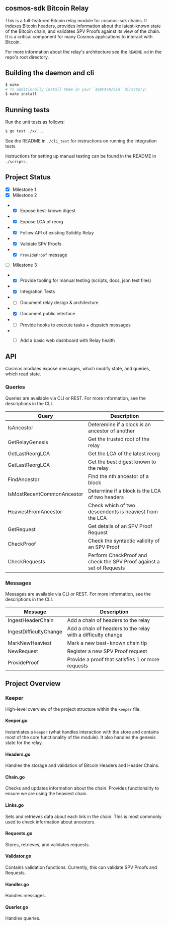 ## cosmos-sdk Bitcoin Relay

This is a full-featured Bitcoin relay module for cosmos-sdk chains. It indexes
Bitcoin headers, provides information about the latest-known state of the
Bitcoin chain, and validates SPV Proofs against its view of the chain. It is a
critical component for many Cosmos applications to interact with Bitcoin.

For more information about the relay's architecture see the `README.md` in the
repo's root directory.

## Building the daemon and cli

```sh
$ make
# To additionally install them in your `$GOPATH/bin` directory:
$ make install
```

## Running tests

Run the unit tests as follows:

```sh
$ go test ./x/...
```

See the README in `./cli_test` for instructions on running the integration
tests.

Instructions for setting up manual testing can be found in the README in
`./scripts`.

## Project Status

- [X] Milestone 1
- [X] Milestone 2
- - [X] Expose best-known digest
- - [X] Expose LCA of reorg
- - [X] Follow API of existing Solidity Relay
- - [X] Validate SPV Proofs
- - [X] `ProvideProof` message
- [ ] Milestone 3
- - [X] Provide tooling for manual testing (scripts, docs, json test files)
- - [X] Integration Tests
- - [ ] Document relay design & architecture
- - [X] Document public interface
- - [ ] Provide hooks to execute tasks + dispatch messages
- - [ ] Add a basic web dashboard with Relay health


## API

Cosmos modules expose messages, which modify state, and queries, which read
state.

### Queries

Queries are available via CLI or REST. For more information, see the
descriptions in the CLI.

| Query | Description |
| ----- | ----------- |
| IsAncestor | Deteremine if a block is an ancestor of another |
| GetRelayGenesis | Get the trusted root of the relay |
| GetLastReorgLCA | Get the LCA of the latest reorg |
| GetLastReorgLCA | Get the best digest known to the relay |
| FindAncestor | Find the nth ancestor of a block|
| IsMostRecentCommonAncestor | Determine if a block is the LCA of two headers|
| HeaviestFromAncestor | Check which of two descendents is heaviest from the LCA |
| GetRequest | Get details of an SPV Proof Request|
| CheckProof | Check the syntactic validity of an SPV Proof |
| CheckRequests | Perform CheckProof and check the SPV Proof against a set of Requests |

### Messages

Messages are available via CLI or REST. For more information, see the
descriptions in the CLI.

| Message | Description |
| ------- | ----------- |
| IngestHeaderChain | Add a chain of headers to the relay |
| IngestDifficultyChange | Add a chain of headers to the relay with a difficulty change|
| MarkNewHeaviest | Mark a new best-known chain tip |
| NewRequest | Register a new SPV Proof request |
| ProvideProof | Provide a proof that satisfies 1 or more requests |

## Project Overview

### Keeper
High-level overview of the project structure within the `keeper` file.

#### Keeper.go
Instantiates a `keeper` (what handles interaction with the store and contains most of the core functionality of the module). It also handles the genesis state for the relay.

#### Headers.go
Handles the storage and validation of Bitcoin Headers and Header Chains.

#### Chain.go
Checks and updates information about the chain.  Provides functionality to ensure we are using the heaviest chain.

#### Links.go
Sets and retrieves data about each link in the chain.  This is most commonly used to check information about ancestors.

#### Requests.go
Stores, retrieves, and validates requests.

#### Validator.go
Contains validation functions.  Currently, this can validate SPV Proofs and Requests.

#### Handler.go
Handles messages.

#### Querier.go
Handles queries.
